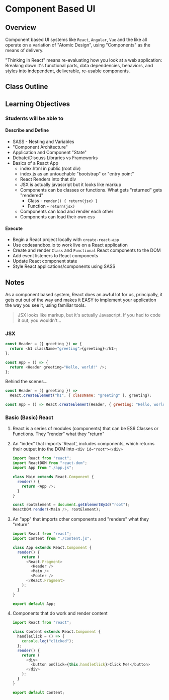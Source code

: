 # Component Based UI

## Overview

Component based UI systems like `React`, `Angular`, `Vue` and the like all operate on a variation of "Atomic Design", using "Components" as the means of delivery.

"Thinking in React" means re-evaluating how you look at a web application: Breaking down it's functional parts, data dependencies, behaviors, and styles into independent, deliverable, re-usable components.

## Class Outline

<!-- To Be Completed By Instructor -->

## Learning Objectives

### Students will be able to

#### Describe and Define

- SASS - Nesting and Variables
- "Component Architecture"
- Application and Component "State"
- Debate/Discuss Libraries vs Frameworks
- Basics of a React App
  - index.html in public (root div)
  - index.js as an untouchable "bootstrap" or "entry point"
  - React Renders into that div
  - JSX is actually javascript but it looks like markup
  - Components can be classes or functions. What gets "returned" gets "rendered"
    - Class - `render() { return(jsx) }`
    - Function - `return(jsx)`
  - Components can load and render each other
  - Components can load their own css

#### Execute

- Begin a React project locally with `create-react-app`
- Use codesandbox.io to work live on a React application
- Create and render `Class` and `Functional` React components to the DOM
- Add event listeners to React components
- Update React component state
- Style React applications/components using SASS

## Notes

As a component based system, React does an awful lot for us, principally, it gets out out of the way and makes it EASY to implement your application the way you see it, using familiar tools.

> JSX looks like markup, but it's actually Javascript. If you had to code it out, you wouldn't...

### JSX

```javascript
const Header = ({ greeting }) => {
  return <h1 className="greeting">{greeting}</h1>;
};

const App = () => {
  return <Header greeting="Hello, world!" />;
};
```

Behind the scenes...

```javascript
const Header = ({ greeting }) =>
  React.createElement("h1", { className: "greeting" }, greeting);

const App = () => React.createElement(Header, { greeting: "Hello, world!" });
```

### Basic (Basic) React

1. React is a series of modules (components) that can be ES6 Classes or Functions. They "render" what they "return"
1. An "index" that imports 'React', includes components, which returns their output into the DOM into `<div id="root"></div>`

   ```javascript
   import React from "react";
   import ReactDOM from "react-dom";
   import App from "./app.js";

   class Main extends React.Component {
     render() {
       return <App />;
     }
   }

   const rootElement = document.getElementById("root");
   ReactDOM.render(<Main />, rootElement);
   ```

1. An "app" that imports other components and "renders" what they "return"

   ```javascript
   import React from "react";
   import Content from "./content.js";

   class App extends React.Component {
     render() {
       return (
         <React.Fragment>
           <Header />
           <Main />
           <Footer />
         </React.Fragment>
       );
     }
   }

   export default App;
   ```

1. Components that do work and render content

   ```javascript
   import React from "react";

   class Content extends React.Component {
     handleClick = () => {
       console.log("clicked");
     };
     render() {
       return (
         <div>
           <button onClick={this.handleClick}>Click Me!</button>
         </div>
       );
     }
   }

   export default Content;
   ```
